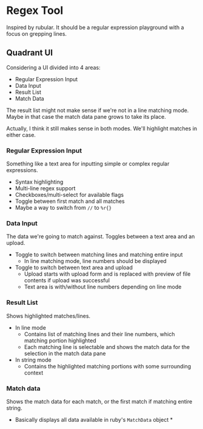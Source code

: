 # Regex Tool

Inspired by rubular. It should be a regular expression playground with a focus on grepping lines.

## Quadrant UI

Considering a UI divided into 4 areas:

* Regular Expression Input
* Data Input
* Result List
* Match Data

The result list might not make sense if we're not in a line matching mode. Maybe in that case the match data pane grows to take its place.

Actually, I think it still makes sense in both modes. We'll highlight matches in either case.

### Regular Expression Input

Something like a text area for inputting simple or complex regular expressions.

* Syntax highlighting
* Multi-line regex support
* Checkboxes/multi-select for available flags
* Toggle between first match and all matches
* Maybe a way to switch from `//` to `%r{}`

### Data Input

The data we're going to match against. Toggles between a text area and an upload.

* Toggle to switch between matching lines and matching entire input
  * In line matching mode, line numbers should be displayed
* Toggle to switch between text area and upload
  * Upload starts with upload form and is replaced with preview of file contents if upload was successful
  * Text area is with/without line numbers depending on line mode

### Result List

Shows highlighted matches/lines.

* In line mode
  * Contains list of matching lines and their line numbers, which matching portion highlighted
  * Each matching line is selectable and shows the match data for the selection in the match data pane
* In string mode
  * Contains the highlighted matching portions with some surrounding context

### Match data

Shows the match data for each match, or the first match if matching entire string.

* Basically displays all data available in ruby's `MatchData` object
  * 
